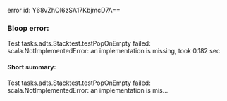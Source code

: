 error id: Y68vZhOI6zSA17KbjmcD7A==
### Bloop error:

Test tasks.adts.Stacktest.testPopOnEmpty failed: scala.NotImplementedError: an implementation is missing, took 0.182 sec
#### Short summary: 

Test tasks.adts.Stacktest.testPopOnEmpty failed: scala.NotImplementedError: an implementation is mis...